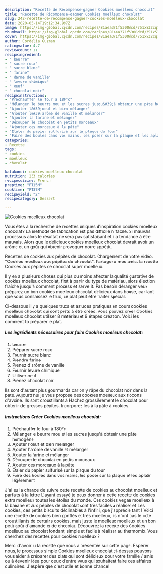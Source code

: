 ```yaml
---
description: "Recette de Récompense-gagner Cookies moelleux chocolat"
title: "Recette de Récompense-gagner Cookies moelleux chocolat"
slug: 242-recette-de-recompense-gagner-cookies-moelleux-chocolat
date: 2020-05-14T19:12:34.997Z
image: https://img-global.cpcdn.com/recipes/81aea371f5300dcd/751x532cq70/cookies-moelleux-chocolat-photo-principale-de-la-recette.jpg
thumbnail: https://img-global.cpcdn.com/recipes/81aea371f5300dcd/751x532cq70/cookies-moelleux-chocolat-photo-principale-de-la-recette.jpg
cover: https://img-global.cpcdn.com/recipes/81aea371f5300dcd/751x532cq70/cookies-moelleux-chocolat-photo-principale-de-la-recette.jpg
author: Cordelia Guzman
ratingvalue: 4.7
reviewcount: 11
recipeingredient:
- " beurre"
- " sucre roux"
- " sucre blanc"
- " farine"
- " darme de vanille"
- " levure chimique"
- " oeuf"
- " chocolat noir"
recipeinstructions:
- "Préchauffer le four à 180°c"
- "Mélanger le beurre mou et les sucres jusqu&#39;à obtenir une pâte homogène"
- "Ajouter l&#39;oeuf et bien mélanger"
- "Ajouter l&#39;arôme de vanille et mélanger"
- "Ajouter la farine et mélanger"
- "Découper le chocolat en petits morceaux"
- "Ajouter ces morceaux à la pâte"
- "Étaler du papier sulfurisé sur la plaque du four"
- "Faire des boules dans vos mains, les poser sur la plaque et les aplatir légèrement"
categories:
- Recette
tags:
- cookies
- moelleux
- chocolat

katakunci: cookies moelleux chocolat 
nutrition: 233 calories
recipecuisine: French
preptime: "PT15M"
cooktime: "PT37M"
recipeyield: "2"
recipecategory: Dessert

---
```



![Cookies moelleux chocolat](https://img-global.cpcdn.com/recipes/81aea371f5300dcd/751x532cq70/cookies-moelleux-chocolat-photo-principale-de-la-recette.jpg)

Vous êtes à la recherche de recettes uniques d'inspiration cookies moelleux chocolat? La méthode de fabrication est pas difficile ni facile. Si mauvais processus alors le résultat ne sera pas satisfaisant et il a tendance à être mauvais. Alors que le délicieux cookies moelleux chocolat devrait avoir un arôme et un goût qui obtenir provoquer notre appétit.

Recettes de cookies aux pépites de chocolat. Chargement de votre vidéo. &#34;Cookies moelleux aux pépites de chocolat&#34;. Partager à mes amis. la recette Cookies aux pépites de chocolat super moelleux.

Il y en a plusieurs choses qui plus ou moins affecter la qualité gustative de cookies moelleux chocolat, first à partir du type de matériau, alors élection fraîche jusqu'à comment process et serve it. Pas besoin déranger veux préparez un bon cookies moelleux chocolat délicieux dans house, car tant que vous connaissez le truc, ce plat peut être traiter spécial.


Ci-dessous il y a quelques trucs et astuces pratiques en cours cookies moelleux chocolat qui sont prêts à être créés. Vous pouvez créer Cookies moelleux chocolat utiliser 8 matériau et 9 étapes création. Voici les comment to préparer le plat.

<!--inarticleads1-->

##### Les ingrédients nécessaires pour faire Cookies moelleux chocolat:

1.   beurre
1. Préparer  sucre roux
1. Fournir  sucre blanc
1. Prendre  farine
1. Prenez  d&#39;arôme de vanille
1. Fournir  levure chimique
1. Utiliser  oeuf
1. Prenez  chocolat noir


Ils sont d&#39;autant plus gourmands car on y râpe du chocolat noir dans la pâte. Aujourd&#39;hui je vous propose des cookies moelleux aux flocons d&#39;avoine. Ils sont croustillants à Hachez grossièrement le chocolat pour obtenir de grosses pépites. Incorporez les à la pâte à cookies. 

<!--inarticleads2-->

##### Instructions Créer Cookies moelleux chocolat:

1. Préchauffer le four à 180°c
1. Mélanger le beurre mou et les sucres jusqu&#39;à obtenir une pâte homogène
1. Ajouter l&#39;oeuf et bien mélanger
1. Ajouter l&#39;arôme de vanille et mélanger
1. Ajouter la farine et mélanger
1. Découper le chocolat en petits morceaux
1. Ajouter ces morceaux à la pâte
1. Étaler du papier sulfurisé sur la plaque du four
1. Faire des boules dans vos mains, les poser sur la plaque et les aplatir légèrement


J&#39;ai eu la chance de suivre cette recette de cookies au chocolat moelleux et parfaits à la lettre L&#39;ayant essayé je peux donner à cette recette de cookies extra moelleux toutes les étoiles du monde. Ces cookies vegan moelleux à la banane et aux pépites de chocolat sont très faciles à réaliser et Les cookies, ces petits biscuits déclinables à l&#39;infini, que j&#39;apprécie tant ! Voici une recette de cookies bien gonflés et très moelleux, ils n&#39;ont pas le coté croustillants de certains cookies, mais juste le moelleux moelleux et un bon petit goût d&#39;amande et de chocolat. Découvrez la recette des Cookies moelleux au chocolat fondant, simple et facile à réaliser au thermomix. Vous cherchez des recettes pour cookies moelleux ? 


Merci d'avoir lu la recette que nous a présentée sur cette page. Espérer nous, le processus simple Cookies moelleux chocolat ci-dessus pouvons vous aider à préparer des plats qui sont délicieux pour votre famille / amis ou à devenir idea pour ceux d'entre vous qui souhaitent faire des affaires culinaires. J'espère que c'est utile et bonne chance!
